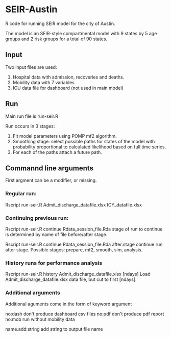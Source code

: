 # SEIR-Austin

R code for running SEIR model for the city of Austin.

The model is an SEIR-style compartmental model with 9 states by 5 age groups and 2 risk groups for a total of 90 states.

## Input
Two input files are used:
1. Hospital data with admission, recoveries and deaths.
2. Mobility data with 7 variables
3. ICU data file for dashboard (not used in main model)

## Run
Main run file is run-seir.R

Run occurs in 3 stages:
1. Fit model parameters using POMP mf2 algorithm.
2. Smoothing stage: select possible paths for states of the model with probability proportional to calculated likelihood based on full time series.
3. For each of the paths attach a future path.

## Commannd line arguments

First argment can be a modifier, or missing.

### Regular run: 
Rscript run-seir.R Admit_discharge_datafile.xlsx ICY_datafile.xlsx

### Continuing previous run:
Rscript run-seir.R continue Rdata_session_file.Rda
stage of run to continue is determined by name of file before/after stage.

Rscript run-seir.R  continue Rdata_session_file.Rda after:stage
continue run after stage. Possible stages: prepare, mf2, smooth, sim, analysis.

### History runs for performance analysis
Rscript run-seir.R history Admit_discharge_datafile.xlsx [ndays]
Load Admit_discharge_datafile.xlsx data file, but cut to first [ndays].

### Additional arguments
Additional aguments come in the form of keyword:argument

no:dash don't produce dashboard csv files
no:pdf don't produce pdf report
no:mob run without mobility data

name.add:string add string to output file name

